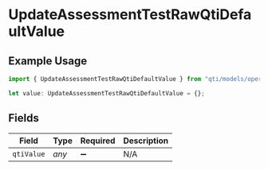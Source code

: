 # UpdateAssessmentTestRawQtiDefaultValue

## Example Usage

```typescript
import { UpdateAssessmentTestRawQtiDefaultValue } from "qti/models/operations";

let value: UpdateAssessmentTestRawQtiDefaultValue = {};
```

## Fields

| Field              | Type               | Required           | Description        |
| ------------------ | ------------------ | ------------------ | ------------------ |
| `qtiValue`         | *any*              | :heavy_minus_sign: | N/A                |